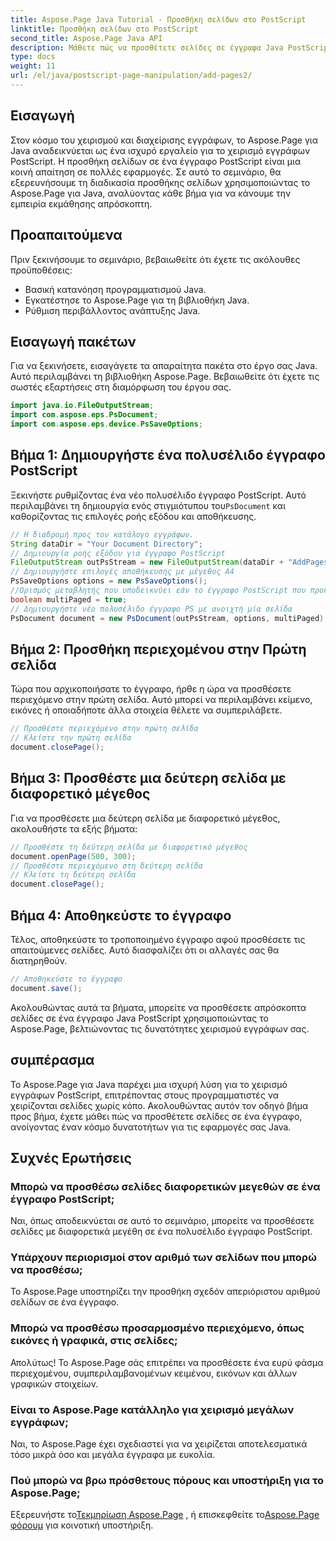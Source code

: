 ```yaml
---
title: Aspose.Page Java Tutorial - Προσθήκη σελίδων στο PostScript
linktitle: Προσθήκη σελίδων στο PostScript
second_title: Aspose.Page Java API
description: Μάθετε πώς να προσθέτετε σελίδες σε έγγραφα Java PostScript χρησιμοποιώντας το Aspose.Page. Ακολουθήστε τον οδηγό βήμα προς βήμα για απρόσκοπτη επεξεργασία εγγράφων.
type: docs
weight: 11
url: /el/java/postscript-page-manipulation/add-pages2/
---
```

## Εισαγωγή
Στον κόσμο του χειρισμού και διαχείρισης εγγράφων, το Aspose.Page για Java αναδεικνύεται ως ένα ισχυρό εργαλείο για το χειρισμό εγγράφων PostScript. Η προσθήκη σελίδων σε ένα έγγραφο PostScript είναι μια κοινή απαίτηση σε πολλές εφαρμογές. Σε αυτό το σεμινάριο, θα εξερευνήσουμε τη διαδικασία προσθήκης σελίδων χρησιμοποιώντας το Aspose.Page για Java, αναλύοντας κάθε βήμα για να κάνουμε την εμπειρία εκμάθησης απρόσκοπτη.
## Προαπαιτούμενα
Πριν ξεκινήσουμε το σεμινάριο, βεβαιωθείτε ότι έχετε τις ακόλουθες προϋποθέσεις:
- Βασική κατανόηση προγραμματισμού Java.
- Εγκατέστησε το Aspose.Page για τη βιβλιοθήκη Java.
- Ρύθμιση περιβάλλοντος ανάπτυξης Java.
## Εισαγωγή πακέτων
Για να ξεκινήσετε, εισαγάγετε τα απαραίτητα πακέτα στο έργο σας Java. Αυτό περιλαμβάνει τη βιβλιοθήκη Aspose.Page. Βεβαιωθείτε ότι έχετε τις σωστές εξαρτήσεις στη διαμόρφωση του έργου σας.
```java
import java.io.FileOutputStream;
import com.aspose.eps.PsDocument;
import com.aspose.eps.device.PsSaveOptions;
```
## Βήμα 1: Δημιουργήστε ένα πολυσέλιδο έγγραφο PostScript
 Ξεκινήστε ρυθμίζοντας ένα νέο πολυσέλιδο έγγραφο PostScript. Αυτό περιλαμβάνει τη δημιουργία ενός στιγμιότυπου του`PsDocument` και καθορίζοντας τις επιλογές ροής εξόδου και αποθήκευσης.
```java
// Η διαδρομή προς τον κατάλογο εγγράφων.
String dataDir = "Your Document Directory";
// Δημιουργία ροής εξόδου για έγγραφο PostScript
FileOutputStream outPsStream = new FileOutputStream(dataDir + "AddPages2_outPS.ps");
// Δημιουργήστε επιλογές αποθήκευσης με μέγεθος Α4
PsSaveOptions options = new PsSaveOptions();
//Ορισμός μεταβλητής που υποδεικνύει εάν το έγγραφο PostScript που προκύπτει θα είναι πολυσέλιδο
boolean multiPaged = true;
// Δημιουργήστε νέο πολυσέλιδο έγγραφο PS με ανοιχτή μία σελίδα
PsDocument document = new PsDocument(outPsStream, options, multiPaged);
```
## Βήμα 2: Προσθήκη περιεχομένου στην Πρώτη σελίδα
Τώρα που αρχικοποιήσατε το έγγραφο, ήρθε η ώρα να προσθέσετε περιεχόμενο στην πρώτη σελίδα. Αυτό μπορεί να περιλαμβάνει κείμενο, εικόνες ή οποιαδήποτε άλλα στοιχεία θέλετε να συμπεριλάβετε.
```java
// Προσθέστε περιεχόμενο στην πρώτη σελίδα
// Κλείστε την πρώτη σελίδα
document.closePage();
```
## Βήμα 3: Προσθέστε μια δεύτερη σελίδα με διαφορετικό μέγεθος
Για να προσθέσετε μια δεύτερη σελίδα με διαφορετικό μέγεθος, ακολουθήστε τα εξής βήματα:
```java
// Προσθέστε τη δεύτερη σελίδα με διαφορετικό μέγεθος
document.openPage(500, 300);
// Προσθέστε περιεχόμενο στη δεύτερη σελίδα
// Κλείστε τη δεύτερη σελίδα
document.closePage();
```
## Βήμα 4: Αποθηκεύστε το έγγραφο
Τέλος, αποθηκεύστε το τροποποιημένο έγγραφο αφού προσθέσετε τις απαιτούμενες σελίδες. Αυτό διασφαλίζει ότι οι αλλαγές σας θα διατηρηθούν.
```java
// Αποθηκεύστε το έγγραφο
document.save();
```
Ακολουθώντας αυτά τα βήματα, μπορείτε να προσθέσετε απρόσκοπτα σελίδες σε ένα έγγραφο Java PostScript χρησιμοποιώντας το Aspose.Page, βελτιώνοντας τις δυνατότητες χειρισμού εγγράφων σας.
## συμπέρασμα
Το Aspose.Page για Java παρέχει μια ισχυρή λύση για το χειρισμό εγγράφων PostScript, επιτρέποντας στους προγραμματιστές να χειρίζονται σελίδες χωρίς κόπο. Ακολουθώντας αυτόν τον οδηγό βήμα προς βήμα, έχετε μάθει πώς να προσθέτετε σελίδες σε ένα έγγραφο, ανοίγοντας έναν κόσμο δυνατοτήτων για τις εφαρμογές σας Java.
## Συχνές Ερωτήσεις
### Μπορώ να προσθέσω σελίδες διαφορετικών μεγεθών σε ένα έγγραφο PostScript;
Ναι, όπως αποδεικνύεται σε αυτό το σεμινάριο, μπορείτε να προσθέσετε σελίδες με διαφορετικά μεγέθη σε ένα πολυσέλιδο έγγραφο PostScript.
### Υπάρχουν περιορισμοί στον αριθμό των σελίδων που μπορώ να προσθέσω;
Το Aspose.Page υποστηρίζει την προσθήκη σχεδόν απεριόριστου αριθμού σελίδων σε ένα έγγραφο.
### Μπορώ να προσθέσω προσαρμοσμένο περιεχόμενο, όπως εικόνες ή γραφικά, στις σελίδες;
Απολύτως! Το Aspose.Page σάς επιτρέπει να προσθέσετε ένα ευρύ φάσμα περιεχομένου, συμπεριλαμβανομένων κειμένου, εικόνων και άλλων γραφικών στοιχείων.
### Είναι το Aspose.Page κατάλληλο για χειρισμό μεγάλων εγγράφων;
Ναι, το Aspose.Page έχει σχεδιαστεί για να χειρίζεται αποτελεσματικά τόσο μικρά όσο και μεγάλα έγγραφα με ευκολία.
### Πού μπορώ να βρω πρόσθετους πόρους και υποστήριξη για το Aspose.Page;
 Εξερευνήστε το[Τεκμηρίωση Aspose.Page](https://reference.aspose.com/page/java/) , ή επισκεφθείτε το[Aspose.Page φόρουμ](https://forum.aspose.com/c/page/39) για κοινοτική υποστήριξη.